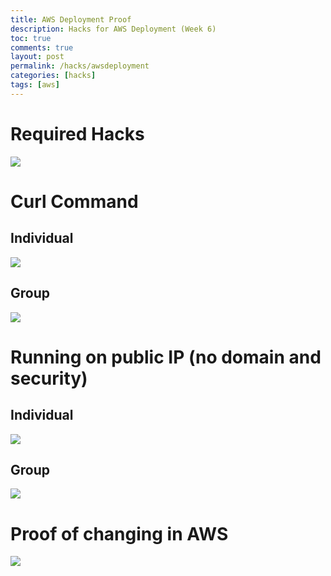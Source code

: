 ```yaml
---
title: AWS Deployment Proof
description: Hacks for AWS Deployment (Week 6) 
toc: true
comments: true
layout: post
permalink: /hacks/awsdeployment
categories: [hacks]
tags: [aws]
---
```


# Required Hacks

![]({{site.baseurl}}/images/MortensenHacks.jpg)

# Curl Command
## Individual

![]({{site.baseurl}}/images/AWSDeploymentCurl.jpg)

## Group

![]({{site.baseurl}}/images/CurlOutputGroup.jpg)

# Running on public IP (no domain and security)
## Individual

![]({{site.baseurl}}/images/PersonalFlaskOnPublicIP.jpg)

## Group

![]({{site.baseurl}}/images/GroupFlaskInBrowser.png)

# Proof of changing in AWS

![]({{site.baseurl}}/images/changeproofAWS.jpg)